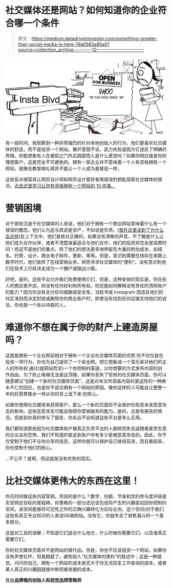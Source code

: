 # 社交媒体还是网站？如何知道你的企业符合哪一个条件

> 原文：<https://medium.datadriveninvestor.com/something-greater-than-social-media-is-here-19a0583a85a0?source=collection_archive---------12----------------------->

![](img/d6204b46e464782a83406c2045d56f1f.png)

有一段时间，我观察到一种非常强烈的针对本地创始人的行为，他们更喜欢社交媒体的舒适，而不是投资一个网站。撇开意图不谈，武力失败是因为它违反了明确的界限。你能想象有人在被拒之门外后跳窗而入是什么感觉吗？如果你明白谁是你的理想客户，这是完全不可避免的。拥有一家企业并不意味着一个人有资格拥有一个网站，就像去教堂做礼拜并不能让一个人成为基督徒一样。

这些盲点很容易让网页设计师和网页设计爱好者用错误的钥匙探索社交媒体的情况。[点击这里学习让你有资格拥有一个网站的 10 件事。](https://bit.ly/socialmediaonwebsite)

# 营销困境

对于那些沉迷于社交媒体的人来说，他们对于拥有一个商业网站意味着什么有一个错误的概念。他们认为这与其说是资产，不如说是负债。[(我在这里谈到了为什么会这样)](http://www.thebrandtub.com/single-post/DontSellDreamsSellReality)在上下文中，他们是绝对正确的。如果没有清晰的声音，不了解是什么让他们成为合作伙伴，或者不清楚谁最适合与他们合作，他们的投资将完全是浪费时间！但这不是他们的重点。除了他们的想法更多地停留在大量的附加成本，如域名，托管，设计，商业电子邮件，更新，等等。但是，意识到需要在线存在来跟上数字时代，他们放弃了在线营销业务，转而寻求社交媒体的“便利”。没有意识到他们在技术上已经决定成为一个棚户或路边小贩。

好吧，是的，这些平台允许我们免费使用它们，但是，这种安排的现实是，你在别人的商店里开店，却没有任何权利和所有权。你还能如何解释没有责任的清除账户的能力？因为你没有支付任何报酬或安全性，当脸书或 Instagram 因违反他们的社区准则而决定封锁或删除你的商业账户时，即使没有找到任何证据支持他们的说法，你也是一个坐以待毙的人。

# 难道你不想在属于你的财产上建造房屋吗？

这就是拥有一个企业网站相对于拥有一个企业社交媒体页面的优势:你不仅仅是在投资一项行为，你也为自己提供了一个安全网。把它想象成一个音乐家对他们的主人的所有权:通过(就网站而言)一个你控制的渠道，以你想要的方式发布内容的创作自由。为了防止电梯无法直达顶楼，如果你丢失了现有的社交媒体页面，你可以随意建议“创建一个新的社交媒体页面”，这是对本文所涵盖内容的紧迫性的一种麻木不仁的回应，也是你不适合拥有一个网站的原因。像你这样的人可能会让整整一年的托管费像水一样从你的背上滚下来:别担心。

如果你使用社交媒体来获得客户，那么一个新的页面将不会保护你免受未来恶意攻击的影响，这些恶意攻击可能会阻碍你营销服务的能力。是的，总是有报告的情况，但直到你真的参与了报告，你永远不会知道这些平台是多么无用。

我们都知道那些因为社交媒体账户被真正负责平台的人删除而失去追随者甚至生意的企业主的恐怖。我们不知道的是这些账户中有多少是被恶意攻击的。因此，你不仅受制于他们不与你分享的信息，这样你就可以保护自己继续前进，而且看起来，你也受制于他们的耐心。

…不公平？是啊，但这就是没有优势的现实。

# 比社交媒体更伟大的东西在这里！

你花时间做这些内容营销，但目的是什么？数字、份额、节省和您的参与度评级是实现特定目标的里程碑。你策略的一部分还应该包括将产生的兴趣驱动回你控制的空间，该空间能够将可见性之外的正确兴趣转化为实际业务。这个空间(对于我们这些有真正专业知识的人来说)叫做网站。没有它，你就失去了销售漏斗的一个基本部分。

这是对工具的误解；不知道它们适合什么地方，什么时候你需要它们，以及谁真正需要它们。

你的社交媒体页面并不是网站的替代品。但是，你也不应该投资一个网站，如果你没有声誉杠杆，但我跑题了。避免陷入“社交媒体的便利”的叙述中；这是一种错觉。问问你自己，拥有一个网站的成本是否大于你无法回复工作查询的成本，或者某人真正的兴趣因链接中断而被发掘的成本。

我是[](http://bit.ly/TheBrandTUB)**品牌桶的创始人和视觉品牌策略师**